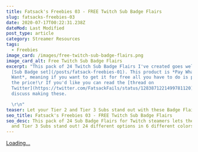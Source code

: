 ```yaml
---
title: Fatsack's Freebies 03 - FREE Twitch Sub Badge Flairs
slug: fatsacks-freebies-03
date: 2020-07-17T00:22:31.238Z
dateMod: Last Modified
post_type: article
category: Streamer Resources
tags:
  - Freebies
image_card: /images/free-twitch-sub-badge-flairs.png
image_card_alt: Free Twitch Sub Badge Flairs
excerpt: "This pack of 24 Twitch Sub Badge Flairs I've created goes well with my
  [Sub Badge set](/posts/fatsack-freebies-01). This product is *Pay What You
  Want*, meaning if you want to get it for free all you have to do is put `0` in
  the price!\r If you'd like you can read the [thread on
  Twitter](https://twitter.com/FatsackFails/status/1283871221499781120) where I
  discuss making these.

  \r\n"
teaser: Let your Tier 2 and Tier 3 Subs stand out with these Badge Flairs!
seo_title: Fatsack's Freebies 03 - FREE Twitch Sub Badge Flairs
seo_desc: This pack of 24 Sub Badge Flairs for Twitch steamers lets their Tier 2
  and Tier 3 Subs stand out! 24 different options in 6 different colors!
---
```

<script src="https://gumroad.com/js/gumroad-embed.js"></script>
<div class="gumroad-product-embed" data-gumroad-product-id="FeZPc"><a href="https://gumroad.com/l/FeZPc">Loading...</a></div>